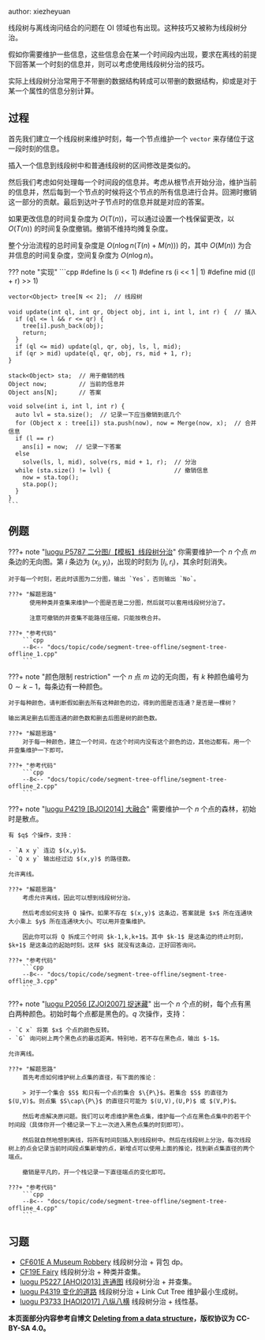 author: xiezheyuan

线段树与离线询问结合的问题在 OI 领域也有出现。这种技巧又被称为线段树分治。

假如你需要维护一些信息，这些信息会在某一个时间段内出现，要求在离线的前提下回答某一个时刻的信息并，则可以考虑使用线段树分治的技巧。

实际上线段树分治常用于不带删的数据结构转成可以带删的数据结构，抑或是对于某一个属性的信息分别计算。

## 过程

首先我们建立一个线段树来维护时刻，每一个节点维护一个 `vector` 来存储位于这一段时刻的信息。

插入一个信息到线段树中和普通线段树的区间修改是类似的。

然后我们考虑如何处理每一个时间段的信息并。考虑从根节点开始分治，维护当前的信息并，然后每到一个节点的时候将这个节点的所有信息进行合并。回溯时撤销这一部分的贡献。最后到达叶子节点时的信息并就是对应的答案。

如果更改信息的时间复杂度为 $O(T(n))$，可以通过设置一个栈保留更改，以 $O(T(n))$ 的时间复杂度撤销。撤销不维持均摊复杂度。

整个分治流程的总时间复杂度是 $O(n\log n(T(n) + M(n)))$ 的，其中 $O(M(n))$ 为合并信息的时间复杂度，空间复杂度为 $O(n\log n)$。

??? note "实现"
    ```cpp
    #define ls (i << 1)
    #define rs (i << 1 | 1)
    #define mid ((l + r) >> 1)
    
    vector<Object> tree[N << 2];  // 线段树
    
    void update(int ql, int qr, Object obj, int i, int l, int r) {  // 插入
      if (ql <= l && r <= qr) {
        tree[i].push_back(obj);
        return;
      }
      if (ql <= mid) update(ql, qr, obj, ls, l, mid);
      if (qr > mid) update(ql, qr, obj, rs, mid + 1, r);
    }
    
    stack<Object> sta;  // 用于撤销的栈
    Object now;         // 当前的信息并
    Object ans[N];      // 答案
    
    void solve(int i, int l, int r) {
      auto lvl = sta.size();  // 记录一下应当撤销到底几个
      for (Object x : tree[i]) sta.push(now), now = Merge(now, x);  // 合并信息
      if (l == r)
        ans[i] = now;  // 记录一下答案
      else
        solve(ls, l, mid), solve(rs, mid + 1, r);  // 分治
      while (sta.size() != lvl) {                  // 撤销信息
        now = sta.top();
        sta.pop();
      }
    }
    ```

## 例题

???+ note "[luogu P5787 二分图/【模板】线段树分治](https://www.luogu.com.cn/problem/P5787)"
    你需要维护一个 $n$ 个点 $m$ 条边的无向图。第 $i$ 条边为 $(x_i,y_i)$，出现的时刻为 $[l_i,r_i)$，其余时刻消失。

    对于每一个时刻，若此时该图为二分图，输出 `Yes`，否则输出 `No`。

    ???+ "解题思路"
          使用种类并查集来维护一个图是否是二分图，然后就可以套用线段树分治了。

          注意可撤销的并查集不能路径压缩，只能按秩合并。
      
    ???+ "参考代码"
        ```cpp
        --8<-- "docs/topic/code/segment-tree-offline/segment-tree-offline_1.cpp"
        ```

???+ note "颜色限制 restriction"
    一个 $n$ 点 $m$ 边的无向图，有 $k$ 种颜色编号为 $0\sim k-1$，每条边有一种颜色。

    对于每种颜色，请判断假如删去所有这种颜色的边，得到的图是否连通？是否是一棵树？

    输出满足删去后图连通的颜色数和删去后图是树的颜色数。

    ???+ "解题思路"
        对于每一种颜色，建立一个时间，在这个时间内没有这个颜色的边，其他边都有。用一个并查集维护一下即可。

    ???+ "参考代码"
        ```cpp
        --8<-- "docs/topic/code/segment-tree-offline/segment-tree-offline_2.cpp"
        ```

???+ note "[luogu P4219 \[BJOI2014\] 大融合](https://www.luogu.com.cn/problem/P4219)"
    需要维护一个 $n$ 个点的森林，初始时是散点。

    有 $q$ 个操作，支持：

    - `A x y` 连边 $(x,y)$。
    - `Q x y` 输出经过边 $(x,y)$ 的路径数。

    允许离线。

    ???+ "解题思路"
        考虑允许离线，因此可以想到线段树分治。

        然后考虑如何支持 Q 操作。如果不存在 $(x,y)$ 这条边，答案就是 $x$ 所在连通块大小乘上 $y$ 所在连通块大小。可以用并查集维护。

        因此你可以将 Q 拆成三个时间 $k-1,k,k+1$。其中 $k-1$ 是这条边的终止时刻，$k+1$ 是这条边的起始时刻。这样 $k$ 就没有这条边，正好回答询问。

    ???+ "参考代码"
        ```cpp
        --8<-- "docs/topic/code/segment-tree-offline/segment-tree-offline_3.cpp"
        ```

???+ note "[luogu P2056 \[ZJOI2007\] 捉迷藏](https://www.luogu.com.cn/problem/P2056)"
    出一个 $n$ 个点的树，每个点有黑白两种颜色。初始时每个点都是黑色的。$q$ 次操作，支持：

    - `C x` 将第 $x$ 个点的颜色反转。
    - `G` 询问树上两个黑色点的最远距离。特别地，若不存在黑色点，输出 $-1$。

    允许离线。

    ???+ "解题思路"
        首先考虑如何维护树上点集的直径，有下面的推论：

        > 对于一个集合 $S$ 和只有一个点的集合 $\{P\}$。若集合 $S$ 的直径为 $(U,V)$。则点集 $S\cap\{P\}$ 的直径只可能为 $(U,V),(U,P)$ 或 $(V,P)$。

        然后考虑解决原问题。我们可以考虑维护黑色点集，维护每一个点在黑色点集中的若干个时间段（具体你开一个桶记录一下上一次进入黑色点集的时刻即可）。

        然后就自然地想到离线，将所有时间刻插入到线段树中。然后在线段树上分治，每次线段树上的点会记录当前时间段点集新增的点，新增点可以使用上面的推论，找到新点集直径的两个端点。

        撤销是平凡的，开一个栈记录一下直径端点的变化即可。

    ???+ "参考代码"
        ```cpp
        --8<-- "docs/topic/code/segment-tree-offline/segment-tree-offline_4.cpp"
        ```

## 习题

-   [CF601E A Museum Robbery](https://codeforces.com/problemset/problem/601/E) 线段树分治 + 背包 dp。
-   [CF19E Fairy](https://codeforces.com/problemset/problem/19/E) 线段树分治 + 种类并查集。
-   [luogu P5227 \[AHOI2013\] 连通图](https://www.luogu.com.cn/problem/P5227) 线段树分治 + 并查集。
-   [luogu P4319 变化的道路](https://www.luogu.com.cn/problem/P4319) 线段树分治 + Link Cut Tree 维护最小生成树。
-   [luogu P3733 \[HAOI2017\] 八纵八横](https://www.luogu.com.cn/problem/P3733) 线段树分治 + 线性基。

**本页面部分内容参考自博文 [Deleting from a data structure](https://cp-algorithms.com/data_structures/deleting_in_log_n.html)，版权协议为 CC-BY-SA 4.0。**

